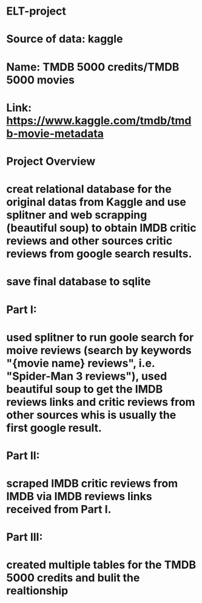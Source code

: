 # ELT-project

# Source of data: kaggle
# Name: TMDB 5000 credits/TMDB 5000 movies 
# Link: https://www.kaggle.com/tmdb/tmdb-movie-metadata

# Project Overview
# creat relational database for the original datas from Kaggle and use splitner and web scrapping (beautiful soup) to obtain IMDB critic reviews and other sources critic reviews from google search results.
# save final database to sqlite

# Part I:
# used splitner to run goole search for moive reviews (search by keywords "{movie name} reviews", i.e. "Spider-Man 3 reviews"),  used beautiful soup to get the IMDB reviews links and critic reviews from other sources whis is usually the first google result.

# Part II:
# scraped IMDB critic reviews from IMDB via IMDB reviews links received from Part I.

# Part III:
# created multiple tables for the TMDB 5000 credits and bulit the realtionship




